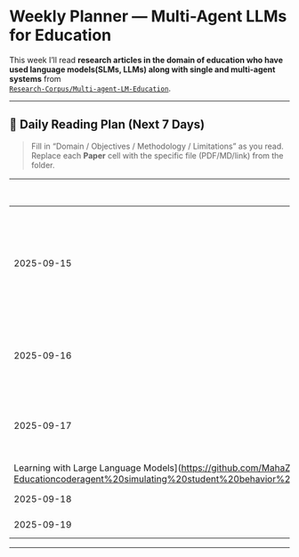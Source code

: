 # Weekly Planner — Multi-Agent LLMs for Education

This week I’ll read **research articles in the domain of education who have used language models(SLMs, LLMs) along with single and multi-agent systems** from  
[`Research-Corpus/Multi-agent-LM-Education`](https://github.com/MahaZainab/Research-Corpus/tree/main/Multi-agent-LM-Education).


---

## 📅 Daily Reading Plan (Next 7 Days)

> Fill in “Domain / Objectives / Methodology / Limitations” as you read.  
> Replace each **Paper** cell with the specific file (PDF/MD/link) from the folder.

| Date       | Day    | Paper | Conference, year | Research Objectives | Methodology | Limitations |
|------------|--------|-------|--------|---------------------|-------------|-------------|
| 2025-09-15 | Monday  | [Enhancing Educational Practices with Multi-Agent Systems: A Review](https://github.com/MahaZainab/Research-Corpus/blob/main/Multi-agent-LM-Education-Enhancing%20Educational%20Practices%20with%20Multi-Agent%20Systems%20A%20Review.pdf) | *Book"Enhancing Educational Practices: Strategies for Assessing and Improving Learning Outcomes" chapter 3 / 2024* |  |  |  |
| 2025-09-16 | Tuesday  | AAAI / 2025 | [Knowledge Tagging with Large Language Model Based Multi-Agent System](https://github.com/MahaZainab/Research-Corpus/blob/main/Multi-agent-LM-Education/35141-Article%20Text-39208-1-2-20250410.pdf) |  |  |  |
| 2025-09-17 | Wednesday  | *arXiv preprint / 2025* | [CoderAgent: Simulating Student Behavior for Personalized Programming
Learning with Large Language Models](https://github.com/MahaZainab/Research-Corpus/blob/main/Multi-agent-LM-Educationcoderagent%20simulating%20student%20behavior%20for%20personalized%20programming%20learning%20with%20large%20language%20models.pdf) |  |  |  |
| 2025-09-18 | Thursday  | *(paper link/title)* |  |  |  |  |
| 2025-09-19 | Friday  | *(paper link/title)* |  |  |  |  |


---


